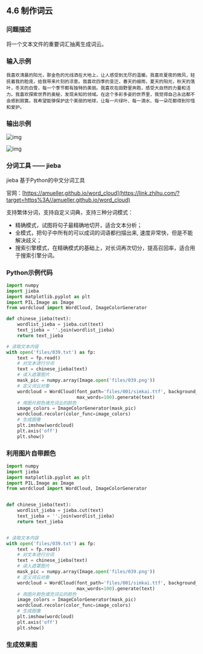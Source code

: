 ## 4.6 制作词云

### 问题描述

将一个文本文件的重要词汇抽离生成词云。

### 输入示例

```text
我喜欢清晨的阳光，那金色的光线洒在大地上，让人感受到无尽的温暖。我喜欢夏夜的微风，轻抚着我的脸庞，给我带来片刻的凉意。我喜欢四季的变迁，春天的细雨，夏天的阳光，秋天的落叶，冬天的白雪，每一个季节都有独特的美丽。我喜欢在田野里奔跑，感受大自然的力量和活力。我喜欢探索世界的奥秘，发现未知的领域。在这个多彩多姿的世界里，我觉得自己永远都不会感到寂寞。我希望能够保护这个美丽的地球，让每一片绿叶、每一滴水、每一朵花都得到珍惜和爱护。
```

### 输出示例

![img](https://pic4.zhimg.com/80/v2-299f8995a06c3c264fc0c50bdcae51f7_720w.webp)

![img](https://pic2.zhimg.com/80/v2-000e36f6cfc36c68caa63d04a1758125_720w.webp)

### 分词工具 —— jieba

jieba 基于Python的中文分词工具

官网：[https://amueller.github.io/word_cloud](https://link.zhihu.com/?target=https%3A//amueller.github.io/word_cloud)

支持繁体分词，支持自定义词典，支持三种分词模式：

- 精确模式，试图将句子最精确地切开，适合文本分析；
- 全模式，把句子中所有的可以成词的词语都扫描出来, 速度非常快，但是不能解决歧义；
- 搜索引擎模式，在精确模式的基础上，对长词再次切分，提高召回率，适合用于搜索引擎分词。

### Python示例代码

```python
import numpy
import jieba
import matplotlib.pyplot as plt
import PIL.Image as Image
from wordcloud import WordCloud, ImageColorGenerator

def chinese_jieba(text):
    wordlist_jieba = jieba.cut(text)
    text_jieba = ''.join(wordlist_jieba)
    return text_jieba

# 读取文本内容
with open('files/039.txt') as fp:
    text = fp.read()
    # 对文本进行分词
    text = chinese_jieba(text)
    # 读入遮罩图片
    mask_pic = numpy.array(Image.open('files/039.png'))
    # 定义词云对象
    wordcloud = WordCloud(font_path='files/001/simkai.ttf', background_color='white', max_font_size=120, mask=mask_pic,
                          max_words=100).generate(text)
    # 用图片颜色填充词云的颜色
    image_colors = ImageColorGenerator(mask_pic)
    wordcloud.recolor(color_func=image_colors)
    # 生成图像
    plt.imshow(wordcloud)
    plt.axis('off')
    plt.show()
```

### 利用图片自带颜色

```python
import numpy
import jieba
import matplotlib.pyplot as plt
import PIL.Image as Image
from wordcloud import WordCloud, ImageColorGenerator


def chinese_jieba(text):
    wordlist_jieba = jieba.cut(text)
    text_jieba = ''.join(wordlist_jieba)
    return text_jieba


# 读取文本内容
with open('files/039.txt') as fp:
    text = fp.read()
    # 对文本进行分词
    text = chinese_jieba(text)
    # 读入遮罩图片
    mask_pic = numpy.array(Image.open('files/039.png'))
    # 定义词云对象
    wordcloud = WordCloud(font_path='files/001/simkai.ttf', background_color='white', max_font_size=120, mask=mask_pic,
                          max_words=100).generate(text)
    # 用图片颜色填充词云的颜色
    image_colors = ImageColorGenerator(mask_pic)
    wordcloud.recolor(color_func=image_colors)
    # 生成图像
    plt.imshow(wordcloud)
    plt.axis('off')
    plt.show()
```

### 生成效果图